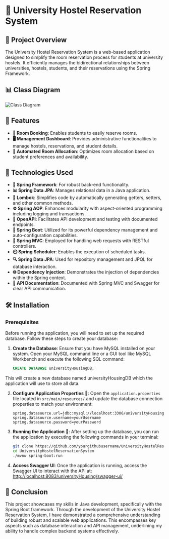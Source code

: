 # 🏨 University Hostel Reservation System

## 📌 Project Overview
The University Hostel Reservation System is a web-based application designed to simplify the room reservation process for students at university hostels. It efficiently manages the bidirectional relationships between universities, hostels, students, and their reservations using the Spring Framework.

## 📊 Class Diagram
![Class Diagram](https://github.com/user-attachments/assets/916293b5-9e1a-4110-bb31-05a09a558f3a)

## 🌟 Features
- **📅 Room Booking**: Enables students to easily reserve rooms.
- **🖥️ Management Dashboard**: Provides administrative functionalities to manage hostels, reservations, and student details.
- **🔄 Automated Room Allocation**: Optimizes room allocation based on student preferences and availability.

## 🔧 Technologies Used
- **🍃 Spring Framework**: For robust back-end functionality.
- **📊 Spring Data JPA**: Manages relational data in a Java application.
- **🔧 Lombok**: Simplifies code by automatically generating getters, setters, and other common methods.
- **⚙️ Spring AOP**: Enhances modularity with aspect-oriented programming including logging and transactions.
- **📘 OpenAPI**: Facilitates API development and testing with documented endpoints.
- **🚀 Spring Boot**: Utilized for its powerful dependency management and auto-configuration capabilities.
- **🔗 Spring MVC**: Employed for handling web requests with RESTful controllers.
- **⏲️ Spring Scheduler**: Enables the execution of scheduled tasks.
- **🔍 Spring Data JPA**: Used for repository management and JPQL for database interaction.
- **🌐 Dependency Injection**: Demonstrates the injection of dependencies within the Spring context.
- **📝 API Documentation**: Documented with Spring MVC and Swagger for clear API communication.
## 🛠 Installation

### Prerequisites
Before running the application, you will need to set up the required database. Follow these steps to create your database:

1. **Create the Database**:
   Ensure that you have MySQL installed on your system. Open your MySQL command line or a GUI tool like MySQL Workbench and execute the following SQL command:

   ```sql
   CREATE DATABASE universityHousingDB;
This will create a new database named universityHousingDB which the application will use to store all data.

2. **Configure Application Properties** 📝:
   Open the `application.properties` file located in `src/main/resources/` and update the database connection properties to match your environment:

   ```properties
   spring.datasource.url=jdbc:mysql://localhost:3306/universityHousingDB
   spring.datasource.username=yourUsername
   spring.datasource.password=yourPassword

3. **Running the Application** 🚀:
   After setting up the database, you can run the application by executing the following commands in your terminal:
   
   ```bash
   git clone https://github.com/yourgithubusername/UniversityHostelReservationSystem.git
   cd UniversityHostelReservationSystem
   ./mvnw spring-boot:run
4. **Access Swagger UI**:
   Once the application is running, access the Swagger UI to interact with the API at:
   [http://localhost:8083/universityHousing/swagger-ui/](http://localhost:8083/universityHousing/swagger-ui/)

## 🌟 Conclusion
This project showcases my skills in Java development, specifically with the Spring Boot framework. Through the development of the University Hostel Reservation System, I have demonstrated a comprehensive understanding of building robust and scalable web applications. This encompasses key aspects such as database interaction and API management, underlining my ability to handle complex backend systems effectively.
